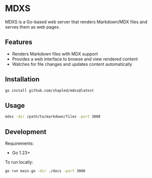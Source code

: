 # MDXS

MDXS is a Go-based web server that renders Markdown/MDX files and serves them as web pages.

## Features

- Renders Markdown files with MDX support
- Provides a web interface to browse and view rendered content
- Watches for file changes and updates content automatically

## Installation

```bash
go install github.com/shapled/mdxs@latest
```

## Usage

```bash
mdxs -dir /path/to/markdown/files -port 3000
```

## Development

Requirements:
- Go 1.23+

To run locally:
```bash
go run main.go -dir ./docs -port 3000
```
